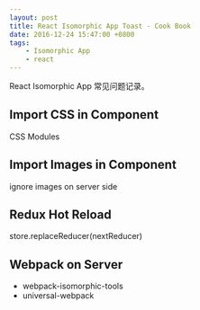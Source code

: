 ```yaml
---
layout: post
title: React Isomorphic App Toast - Cook Book
date: 2016-12-24 15:47:00 +0800
tags: 
    - Isomorphic App
    - react
---
```


React Isomorphic App 常见问题记录。

## Import CSS in Component

CSS Modules

## Import Images in Component

ignore images on server side

## Redux Hot Reload

store.replaceReducer(nextReducer)

## Webpack on Server

- webpack-isomorphic-tools
- universal-webpack